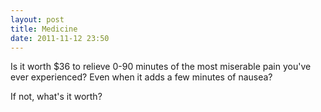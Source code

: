 ```yaml
---
layout: post
title: Medicine
date: 2011-11-12 23:50
---
```


Is it worth $36 to relieve 0-90 minutes of the most miserable pain you've ever experienced? Even when it adds a few minutes of nausea?

If not, what's it worth?
